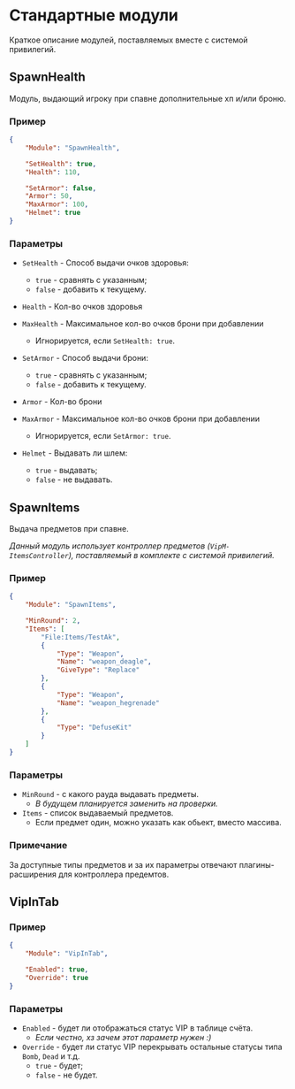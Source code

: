 # Стандартные модули

Краткое описание модулей, поставляемых вместе с системой привилегий.

## SpawnHealth

Модуль, выдающий игроку при спавне дополнительные хп и/или броню.

### Пример

```json
{
    "Module": "SpawnHealth",

    "SetHealth": true,
    "Health": 110,

    "SetArmor": false,
    "Armor": 50,
    "MaxArmor": 100,
    "Helmet": true
}
```

### Параметры

- `SetHealth` - Способ выдачи очков здоровья:
  - `true` - сравнять с указанным;
  - `false` - добавить к текущему.
- `Health` - Кол-во очков здоровья
- `MaxHealth` - Максимальное кол-во очков брони при добавлении
  - Игнорируется, если `SetHealth: true`.

- `SetArmor` - Способ выдачи брони:
  - `true` - сравнять с указанным;
  - `false` - добавить к текущему.
- `Armor` - Кол-во брони
- `MaxArmor` - Максимальное кол-во очков брони при добавлении
  - Игнорируется, если `SetArmor: true`.
- `Helmet` - Выдавать ли шлем:
  - `true` - выдавать;
  - `false` - не выдавать.

## SpawnItems

Выдача предметов при спавне.

_Данный модуль использует контроллер предметов (`VipM-ItemsController`), поставляемый в комплекте с системой привилегий._

### Пример

```json
{
    "Module": "SpawnItems",

    "MinRound": 2,
    "Items": [
        "File:Items/TestAk",
        {
            "Type": "Weapon",
            "Name": "weapon_deagle",
            "GiveType": "Replace"
        },
        {
            "Type": "Weapon",
            "Name": "weapon_hegrenade"
        },
        {
            "Type": "DefuseKit"
        }
    ]
}
```

### Параметры

- `MinRound` - с какого рауда выдавать предметы.
  - _В будущем планируется заменить на проверки._
- `Items` - список выдаваемый предметов.
  - Если предмет один, можно указать как обьект, вместо массива.

### Примечание

За доступные типы предметов и за их параметры отвечают плагины-расширения для контроллера предемтов.

## VipInTab

### Пример

```json
{
    "Module": "VipInTab",

    "Enabled": true,
    "Override": true
}
```

### Параметры

- `Enabled` - будет ли отображаться статус VIP в таблице счёта.
  - _Если честно, хз зачем этот параметр нужен :)_
- `Override` - будет ли статус VIP перекрывать остальные статусы типа `Bomb`, `Dead` и т.д.
  - `true` - будет;
  - `false` - не будет.
